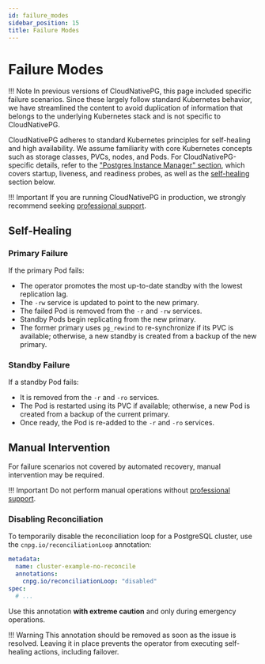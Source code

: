 ```yaml
---
id: failure_modes
sidebar_position: 15
title: Failure Modes
---
```


# Failure Modes
<!-- SPDX-License-Identifier: CC-BY-4.0 -->

!!! Note
    In previous versions of CloudNativePG, this page included specific failure
    scenarios. Since these largely follow standard Kubernetes behavior, we have
    streamlined the content to avoid duplication of information that belongs to the
    underlying Kubernetes stack and is not specific to CloudNativePG.

CloudNativePG adheres to standard Kubernetes principles for self-healing and
high availability. We assume familiarity with core Kubernetes concepts such as
storage classes, PVCs, nodes, and Pods. For CloudNativePG-specific details,
refer to the ["Postgres Instance Manager" section](instance_manager.md), which
covers startup, liveness, and readiness probes, as well as the
[self-healing](#self-healing) section below.

!!! Important
    If you are running CloudNativePG in production, we strongly recommend
    seeking [professional support](https://cloudnative-pg.io/support/).

## Self-Healing

### Primary Failure

If the primary Pod fails:

- The operator promotes the most up-to-date standby with the lowest replication
  lag.
- The `-rw` service is updated to point to the new primary.
- The failed Pod is removed from the `-r` and `-rw` services.
- Standby Pods begin replicating from the new primary.
- The former primary uses `pg_rewind` to re-synchronize if its PVC is available;
  otherwise, a new standby is created from a backup of the new primary.

### Standby Failure

If a standby Pod fails:

- It is removed from the `-r` and `-ro` services.
- The Pod is restarted using its PVC if available; otherwise, a new Pod is
  created from a backup of the current primary.
- Once ready, the Pod is re-added to the `-r` and `-ro` services.

## Manual Intervention

For failure scenarios not covered by automated recovery, manual intervention
may be required.

!!! Important
    Do not perform manual operations without [professional support](https://cloudnative-pg.io/support/).

### Disabling Reconciliation

To temporarily disable the reconciliation loop for a PostgreSQL cluster, use
the `cnpg.io/reconciliationLoop` annotation:

```yaml
metadata:
  name: cluster-example-no-reconcile
  annotations:
    cnpg.io/reconciliationLoop: "disabled"
spec:
  # ...
```

Use this annotation **with extreme caution** and only during emergency
operations.

!!! Warning
    This annotation should be removed as soon as the issue is resolved. Leaving
    it in place prevents the operator from executing self-healing actions,
    including failover.
